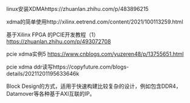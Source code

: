linux安装XDMAhttps://zhuanlan.zhihu.com/p/483896215

xdma的简单使用http://xilinx.eetrend.com/content/2021/100113259.html

基于Xilinx FPGA 的PCIE开发教程（1）https://zhuanlan.zhihu.com/p/493072708

pcie xdma实例5 https://www.cnblogs.com/yuzeren48/p/13755651.html

pcie xdma ddr读写https://copyfuture.com/blogs-details/20211201195633646k

Block Design的方式，适用于快速构建比较复杂的设计，例如包含DDR4，Datamover等各种基于AXI互联的IP。  